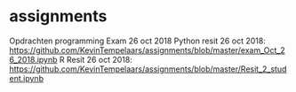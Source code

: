 # assignments
Opdrachten programming
Exam 26 oct 2018
Python resit 26 oct 2018:  https://github.com/KevinTempelaars/assignments/blob/master/exam_Oct_26_2018.ipynb 
R Resit 26 oct 2018: https://github.com/KevinTempelaars/assignments/blob/master/Resit_2_student.ipynb 
